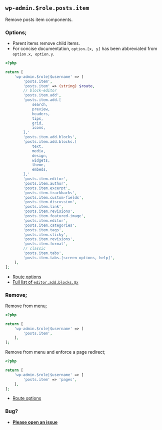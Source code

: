 ## `wp-admin.$role.posts.item`

Remove posts item components.

### Options;

* Parent items remove child items. 
* For concise documentation, `option.[x, y]` has been abbreviated from `option.x, option.y`.

```php
<?php

return [
    'wp-admin.$role|$username' => [
        'posts.item',
        'posts.item' => (string) $route,
        // block-editor
        'posts.item.add',
        'posts.item.add.[
            search,
            preview,
            headers,
            tips,
            grid,
            icons,
        ],'
        'posts.item.add.blocks',
        'posts.item.add.blocks.[
            text,
            media,
            design,
            widgets,
            theme,
            embeds,
        ],'
        'posts.item.editor',
        'posts.item.author',
        'posts.item.excerpt',
        'posts.item.trackbacks',
        'posts.item.custom-fields',
        'posts.item.discussion',
        'posts.item.link',
        'posts.item.revisions',
        'posts.item.featured-image',
        'posts.item.editor',
        'posts.item.categories',
        'posts.item.tags',
        'posts.item.sticky',
        'posts.item.revisions',
        'posts.item.format',
        // classic
        'posts.item.tabs',
        'posts.item.tabs.[screen-options, help]',
    ],
];
```

* [Route options](../route-options.md)
* [Full list of `editor.add.blocks.$x`](../common.editor.md)

### Remove;

Remove from menu;

```php
<?php

return [
    'wp-admin.$role|$username' => [
        'posts.item',
    ],
];
```

Remove from menu and enforce a page redirect;

```php
<?php

return [
    'wp-admin.$role|$username' => [
        'posts.item' => 'pages',
    ],
];
```

* [Route options](../route-options.md)

### Bug?

* **[Please open an issue](https://github.com/soberwp/intervention/issues/new?title=[wp-admin.posts.item]&labels=bug&assignees=darrenjacoby)**
